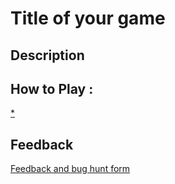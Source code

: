 # Title of your game

## Description

## How to Play :
[*](angelosync.html)
## Feedback
[Feedback and bug hunt form](https://docs.google.com/forms/d/e/1FAIpQLSfxdG5jQz-avDbpsSEK6X1fasSBaN-KAgSsC8PysEEU1E4O6g/viewform?usp=sf_link)
